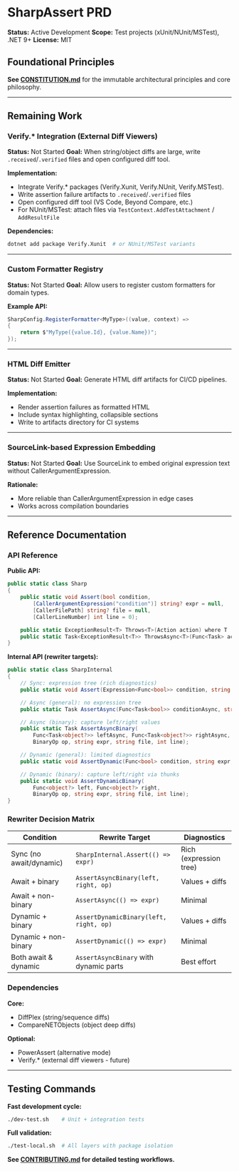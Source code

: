 # SharpAssert PRD

**Status:** Active Development
**Scope:** Test projects (xUnit/NUnit/MSTest), .NET 9+
**License:** MIT

## Foundational Principles

**See [CONSTITUTION.md](CONSTITUTION.md)** for the immutable architectural principles and core philosophy.

---

## Remaining Work

### Verify.* Integration (External Diff Viewers)
**Status:** Not Started
**Goal:** When string/object diffs are large, write `.received`/`.verified` files and open configured diff tool.

**Implementation:**
- Integrate Verify.* packages (Verify.Xunit, Verify.NUnit, Verify.MSTest).
- Write assertion failure artifacts to `.received`/`.verified` files
- Open configured diff tool (VS Code, Beyond Compare, etc.)
- For NUnit/MSTest: attach files via `TestContext.AddTestAttachment` / `AddResultFile`

**Dependencies:**
```bash
dotnet add package Verify.Xunit  # or NUnit/MSTest variants
```

---

### Custom Formatter Registry
**Status:** Not Started
**Goal:** Allow users to register custom formatters for domain types.

**Example API:**
```csharp
SharpConfig.RegisterFormatter<MyType>((value, context) =>
{
    return $"MyType({value.Id}, {value.Name})";
});
```

---

### HTML Diff Emitter
**Status:** Not Started
**Goal:** Generate HTML diff artifacts for CI/CD pipelines.

**Implementation:**
- Render assertion failures as formatted HTML
- Include syntax highlighting, collapsible sections
- Write to artifacts directory for CI systems

---

### SourceLink-based Expression Embedding
**Status:** Not Started
**Goal:** Use SourceLink to embed original expression text without CallerArgumentExpression.

**Rationale:**
- More reliable than CallerArgumentExpression in edge cases
- Works across compilation boundaries

---

## Reference Documentation

### API Reference

**Public API:**
```csharp
public static class Sharp
{
    public static void Assert(bool condition,
        [CallerArgumentExpression("condition")] string? expr = null,
        [CallerFilePath] string? file = null,
        [CallerLineNumber] int line = 0);

    public static ExceptionResult<T> Throws<T>(Action action) where T : Exception;
    public static Task<ExceptionResult<T>> ThrowsAsync<T>(Func<Task> action) where T : Exception;
}
```

**Internal API (rewriter targets):**
```csharp
public static class SharpInternal
{
    // Sync: expression tree (rich diagnostics)
    public static void Assert(Expression<Func<bool>> condition, string expr, string file, int line);

    // Async (general): no expression tree
    public static Task AssertAsync(Func<Task<bool>> conditionAsync, string expr, string file, int line);

    // Async (binary): capture left/right values
    public static Task AssertAsyncBinary(
        Func<Task<object?>> leftAsync, Func<Task<object?>> rightAsync,
        BinaryOp op, string expr, string file, int line);

    // Dynamic (general): limited diagnostics
    public static void AssertDynamic(Func<bool> condition, string expr, string file, int line);

    // Dynamic (binary): capture left/right via thunks
    public static void AssertDynamicBinary(
        Func<object?> left, Func<object?> right,
        BinaryOp op, string expr, string file, int line);
}
```

### Rewriter Decision Matrix

| Condition | Rewrite Target | Diagnostics |
|-----------|----------------|-------------|
| Sync (no await/dynamic) | `SharpInternal.Assert(() => expr)` | Rich (expression tree) |
| Await + binary | `AssertAsyncBinary(left, right, op)` | Values + diffs |
| Await + non-binary | `AssertAsync(() => expr)` | Minimal |
| Dynamic + binary | `AssertDynamicBinary(left, right, op)` | Values + diffs |
| Dynamic + non-binary | `AssertDynamic(() => expr)` | Minimal |
| Both await & dynamic | `AssertAsyncBinary` with dynamic parts | Best effort |

### Dependencies

**Core:**
- DiffPlex (string/sequence diffs)
- CompareNETObjects (object deep diffs)

**Optional:**
- PowerAssert (alternative mode)
- Verify.* (external diff viewers - future)

---

## Testing Commands

**Fast development cycle:**
```bash
./dev-test.sh    # Unit + integration tests
```

**Full validation:**
```bash
./test-local.sh  # All layers with package isolation
```

**See [CONTRIBUTING.md](CONTRIBUTING.md) for detailed testing workflows.**
